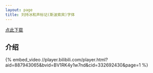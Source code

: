 ```yaml
---
layout: page
title: 刘持冰和声标记(斯波索宾)字体
---
```


[点此下载](LiuChibingHarmonyMarksSposobinFont-Regular.otf)

## 介绍
{% embed_video //player.bilibili.com/player.html?aid=887943065&bvid=BV1RK4y1w7nd&cid=332692430&page=1 %}
